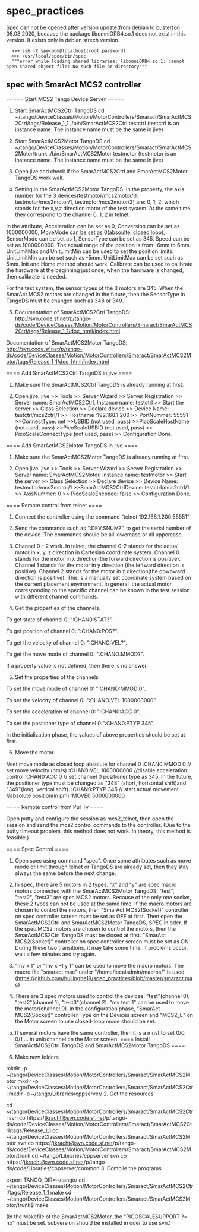 # spec_practices

   Spec can not be opened after version update(from debian to buster)on 06.08.2020, because the package libomniORB4.so.1 does not exist in this version. It exists only in debian strech version.
   
      >>> ssh -X specadm@localhost(root password)
      >>> /usr/local/spec/bin/spec
      """error while loading shared libraries: libomniORB4.so.1: cannot open shared object file: No such file or directory"""





## spec with SmarAct MCS2 controller

===== Start MCS2 Tango Device Server =====

1. Start SmarActMCS2Ctrl TangoDS 
   cd   ~/tango/DeviceClasses/Motion/MotorControllers/Smaract/SmarActMCS2Ctrl/tags/Release_1_1
   ./bin/SmarActMCS2Ctrl  testctrl
(testctrl is an instance name. The instance name must be the same in jive)
   
2. Start SmarActMCS2Motor TangoDS 
   cd  ~/tango/DeviceClasses/Motion/MotorControllers/Smaract/SmarActMCS2Motor/trunk
   ./bin/SmarActMCS2Motor testmotor
(testmotor is an instance name. The instance name must be the same in jive)

3. Open jive and check if the SmarActMCS2Ctrl and SmarActMCS2Motor TangoDS work well.

4. Setting in the SmarActMCS2Motor TangoDS. In the property, the axis number for the 3 devices(testmotor/mcs2motor/0, testmotor/mcs2motor/1, testmotor/mcs2motor/2) are: 0, 1, 2, which stands for the x,y,z direction motor of the test system. At the same time, they correspond to the channel 0, 1, 2 in telnet. 

In the attribute, Acceleration can be set as 0, Conversion can be set as 1000000000, MoveMode can be set as 0(absoulte, closed loop), SensorMode can be set as 1, SensorType can be set as 345. Speed can be set as 1000000000. The actual range of the position is from -6mm to 6mm. UnitLimitMax and UnitLimitMin can be used to set the position limits. UnitLimitMin can be set such as -5mm. UnitLimitMax can be set such as 5mm. Init and Home method should work. Calibrate can be used to calibrate the hardware at the beginning just once, when the hardware is changed, then calibrate is needed.

For the test system, the sensor types of the 3 motors are 345. When the SmarAct MCS2 motors are changed in the future, then the SensorType in TangoDS must be changed such as 348 or 349. 

5. Documentation of SmarActMCS2Ctrl TangoDS:
http://svn.code.sf.net/p/tango-ds/code/DeviceClasses/Motion/MotorControllers/Smaract/SmarActMCS2Ctrl/tags/Release_1_1/doc_html/index.html

Documentation of SmarActMCS2Motor TangoDS:
http://svn.code.sf.net/p/tango-ds/code/DeviceClasses/Motion/MotorControllers/Smaract/SmarActMCS2Motor/tags/Release_1_1/doc_html/index.html

==== Add SmarActMCS2Ctrl TangoDS in jive  ====


1. Make sure the SmarActMCS2Ctrl TangoDS is already running at first.

2. Open jive, jive >> Tools >> Server Wizard >> Server Registration >> Server name: SmarActMCS2Ctrl, Instance name: testctrl >> Start the server >> Class Selection >> Declare device >> Device Name: testctrl/mcs2ctrl/1 >> Hostname :192.168.1.200 >> PortNummer: 55551 >>ConnectType: net >>USBID (not used, pass) >>PicoScaleHostName (not used, pass) >>PicoScaleUSBID (not used, pass) >> PicoScaleConnectType  (not used, pass) >> Configuration Done.

==== Add SmarActMCS2Motor TangoDS in jive  ====


1. Make sure the SmarActMCS2Motor TangoDS is already running at first.

2. Open jive. jive >> Tools >> Server Wizard >> Server Registration >> Server name: SmarActMCS2Motor, Instance name: testmotor >> Start the server >> Class Selection >> Declare device >> Device Name: testmotor/mcs2motor/1 >>SmarActMCS2CtrlDevice: testctrl/mcs2ctrl/1  >> AxisNummer: 0 >> PicoScaleEncoded: false  >> Configuration Done.




==== Remote control from telnet  ====



1. Connect the controller using the command “telnet 192.168.1.200 55551”

2. Send the commands such as “:DEV:SNUM?”, to get the serial number of the device. The commands should be all lowercase or all uppercase.

3. Channel 0 – 2 work. In telnet, the channel 0-2 stands for the actual motor in x, y, z direction in Cartesian coordinate system. Channel 0 stands for the motor in x direction(the forward direction is positive). Channel 1 stands for the motor in y direction (the leftward direction is positive). Channel 2 stands for the motor in z direction(the downward direction is positive). This is a manually set coordinate system based on the current placement environment. In general, the actual motor corresponding to the specific channel can be known in the test session with different channel commands. 

4. Get the properties of the channels.

 To get state of channel 0: “:CHAN0:STAT?”. 

 To get position of channel 0: ":CHAN0:POS?". 

 To get the velocity of channel 0: ":CHANO:VEL?". 

 To get the move mode of channel 0: ":CHANO:MMOD?". 

 If a property value is not defined, then there is no answer.
  
5. Set the properties of the channels

 To set the move mode of channel 0: ":CHANO:MMOD 0". 

 To set the velocity of channel 0: ":CHANO:VEL 1000000000". 

 To set the acceleration of channel 0: ":CHAN0:ACC 0". 

 To set the positioner type of channel 0:":CHAN0:PTYP 345".
  
In the initialization phase, the values of above properties should be set at first.

6. Move the motor.

  //set move mode as closed loop absolute for channel 0 
  :CHAN0:MMOD 0
  // set move velocity (pm/s)
  :CHAN0:VEL 1000000000
  //disable acceleration control 
  :CHAN0:ACC 0
  // set channel 0 positioner type as 345. In the future, the positioner type must be changed as "348" (short, horizontal shift)and "349"(long, vertical shift).
  :CHAN0:PTYP 345
  // start actual movement 
  //absolute position(in pm)
  :MOVE0 5000000000


==== Remote control from PuTTy  ====


Open putty and configure the session as mcs2_telnet, then open the session and send the mcs2 control commands to the controller. 
(Due to the putty timeout problem, this method does not work. In theory, this method is feasible.)



==== Spec Control ====

1. Open spec using command "spec". Once some attributes such as move mode or limit through telnet or TangoDS are already set, then they stay always the same before the next change.

2. In spec, there are 5 motors in 2 types. "x" and "y" are spec macro motors connected with the SmarActMCS2Motor TangoDS. "test", "test2", "test3" are spec MCS2 motors. Because of the only one socket, these 2 types can not be used at the same time. If the macro motors are chosen to control the motors, then "SmarAct MCS2(Socket)" controller on spec controller screen must be set as OFF at first. Then open the SmarActMCS2Ctrl and SmarActMCS2Motor TangoDS, SPEC in oder. If the spec MCS2 motors are chosen to control the motors, then the SmarActMCS2Ctrl TangoDS must be closed at first. "SmarAct MCS2(Socket)" controller on spec controller screen must be set as ON. During these two transitions, it may take some time. If problems occur, wait a few minutes and try again.

3. "mv x 1" or "mv x -1 y 1" can be used to move the macro motors. The macro file "smaract.mac" under "/home/localadmin/macros/" is used. (https://github.com/huilinghe19/spec_practices/blob/master/smaract.mac)

3. There are 3 spec motors used to control the devices: "test"(channel 0), "test2"(channel 1), "test3"(channel 2). "mv test 1" can be used to move the motor(channel 0). In the configuration phase, "SmarAct MCS2(Socket)" controller Type on the Devices screen and "MCS2_E" on the Motor screen to use closed-loop mode should be set. 

4. If several motors have the same controller, then it is a must to set 0/0, 0/1,... in unit/channel on the Motor screen. 
==== Install SmarActMCS2Ctrl TangoDS and SmarActMCS2Motor TangoDS  ====


1. Make new folders

  mkdir -p ~/tango/DeviceClasses/Motion/MotorControllers/Smaract/SmarActMCS2Motor
  mkdir -p ~/tango/DeviceClasses/Motion/MotorControllers/Smaract/SmarActMCS2Ctrl
  mkdir -p ~/tango/Libraries/cppserver/
2. Get the resources

  cd ~/tango/DeviceClasses/Motion/MotorControllers/Smaract/SmarActMCS2Ctrl
  svn co https://tkracht@svn.code.sf.net/p/tango-ds/code/DeviceClasses/Motion/MotorControllers/Smaract/SmarActMCS2Ctrl/tags/Release_1_1
  cd ~/tango/DeviceClasses/Motion/MotorControllers/Smaract/SmarActMCS2Motor
  svn co https://tkracht@svn.code.sf.net/p/tango-ds/code/DeviceClasses/Motion/MotorControllers/Smaract/SmarActMCS2Motor/trunk
  cd ~/tango/Libraries/cppserver 
  svn co https://tkracht@svn.code.sf.net/p/tango-ds/code/Libraries/cppserver/common
3. Compile the programs

  export TANGO_DIR=~/tango/
  cd ~/tango/DeviceClasses/Motion/MotorControllers/Smaract/SmarActMCS2Ctrl/tags/Release_1_1
  make
  cd ~/tango/DeviceClasses/Motion/MotorControllers/Smaract/SmarActMCS2Motor/trunk$ 
  make
  
 (In the Makefile of the SmarActMCS2Motor, the "PICOSCALESUPPORT ?= no" must be set. subversion should be installed in oder to use svn.)




